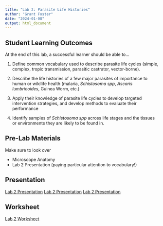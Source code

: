 ```yaml
---
title: "Lab 2: Parasite Life Histories"
author: "Grant Foster"
date: "2024-01-08"
output: html_document
---
```



## Student Learning Outcomes

At the end of this lab, a successful learner should be able to…

1. Define common vocabulary used to describe parasite life cycles (simple, complex, tropic transmission, parasitic castrator, vector-borne). 

2. Describe the life histories of a few major parasites of importance to human or wildlife health (malaria, *Schistosoma spp*, *Ascaris lumbricoides*, Guinea Worm, etc.)

3. Apply their knowledge of parasite life cycles to develop targeted intervention strategies, and develop methods to evaluate their performance

4. Identify samples of *Schistosoma spp* across life stages and the tissues or environments they are likely to be found in.


## Pre-Lab Materials
Make sure to look over

* Microscope Anatomy
* Lab 2 Presentation (paying particular attention to vocabulary!)

## Presentation
[Lab 2 Presentation](/lab/lab2_lifeHistory/Lab2Presentation.pdf)
[Lab 2 Presentation](/lab2_lifeHistory/Lab2Presentation.pdf)
[Lab 2 Presentation](lab/lab2_lifeHistory/Lab2Presentation.pdf)


## Worksheet
[Lab 2 Worksheet](/lab/lab2_lifeHistory/Lab2Worksheet.docx)

